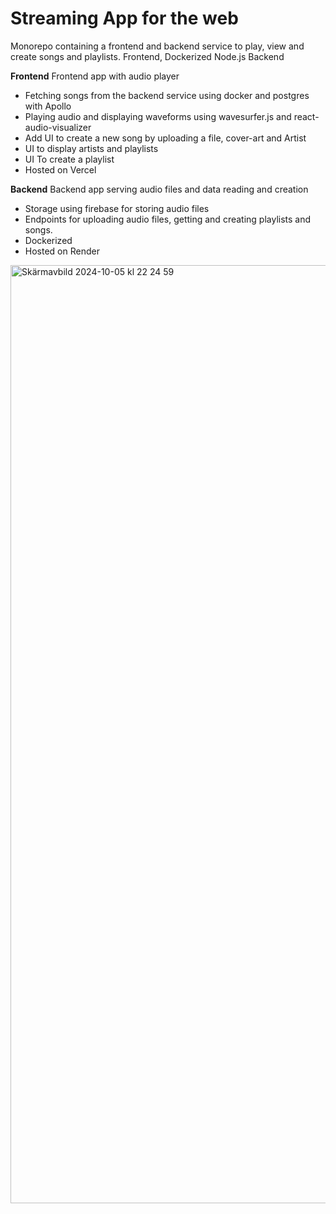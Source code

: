 # Streaming App for the web

Monorepo containing a frontend and backend service to play, view and create songs and playlists.
Frontend, Dockerized Node.js Backend

**Frontend**
Frontend app with audio player

- Fetching songs from the backend service using docker and postgres with Apollo
- Playing audio and displaying waveforms using wavesurfer.js and react-audio-visualizer
- Add UI to create a new song by uploading a file, cover-art and Artist
-  UI to display artists and playlists
- UI To create a playlist
- Hosted on Vercel

**Backend**
Backend app serving audio files and data reading and creation

- Storage using firebase for storing audio files
- Endpoints for uploading audio files, getting and creating playlists and songs.
- Dockerized
- Hosted on Render

<img width="1501" alt="Skärmavbild 2024-10-05 kl  22 24 59" src="https://github.com/user-attachments/assets/a2afaa03-8c52-48e4-a8c3-ef783a42595c">


